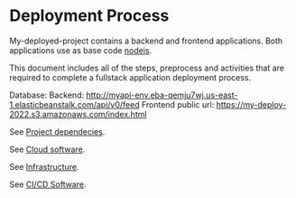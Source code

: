 # Deployment Process

My-deployed-project contains a backend and frontend applications. Both applications use as base code [nodejs](https://nodejs.org/en/). 

This document includes all of the steps, preprocess and activities that are required to complete a fullstack application deployment process.

Database: 
Backend: http://myapi-env.eba-qemju7wj.us-east-1.elasticbeanstalk.com/api/v0/feed
Frontend public url: https://my-deploy-2022.s3.amazonaws.com/index.html

See [Project dependecies](Dependecies.md).

See [Cloud software](CloudSoftware.md).

See [Infrastructure](Infrastructure.md).

See [CI/CD Software](CICD.md).
